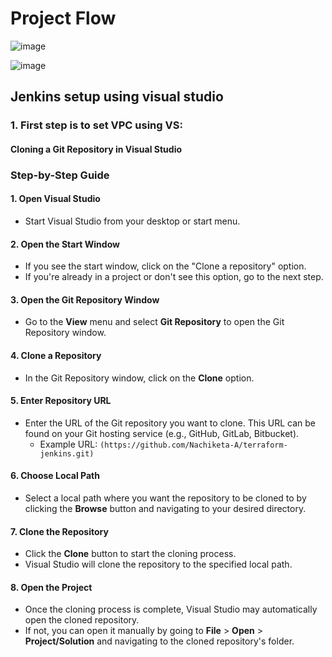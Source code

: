 # Project Flow

![image](https://github.com/Nachiketa-A/Rest_API_-Project/assets/157089767/f57a94ad-8491-4c98-bc6e-f0fea9dfaa0a)


![image](https://github.com/Nachiketa-A/Rest_API_-Project/assets/157089767/5a6c67ee-8842-4f07-8798-c8400d9b2a2b)


## Jenkins setup using visual studio

### 1. First step is to set VPC using VS:

#### Cloning a Git Repository in Visual Studio

### Step-by-Step Guide

#### 1. Open Visual Studio
- Start Visual Studio from your desktop or start menu.

#### 2. Open the Start Window
- If you see the start window, click on the "Clone a repository" option.
- If you're already in a project or don't see this option, go to the next step.

#### 3. Open the Git Repository Window
- Go to the **View** menu and select **Git Repository** to open the Git Repository window.

#### 4. Clone a Repository
- In the Git Repository window, click on the **Clone** option.

#### 5. Enter Repository URL
- Enter the URL of the Git repository you want to clone. This URL can be found on your Git hosting service (e.g., GitHub, GitLab, Bitbucket).
  - Example URL: `(https://github.com/Nachiketa-A/terraform-jenkins.git)`

#### 6. Choose Local Path
- Select a local path where you want the repository to be cloned to by clicking the **Browse** button and navigating to your desired directory.

#### 7. Clone the Repository
- Click the **Clone** button to start the cloning process.
- Visual Studio will clone the repository to the specified local path.

#### 8. Open the Project
- Once the cloning process is complete, Visual Studio may automatically open the cloned repository.
- If not, you can open it manually by going to **File** > **Open** > **Project/Solution** and navigating to the cloned repository's folder.


